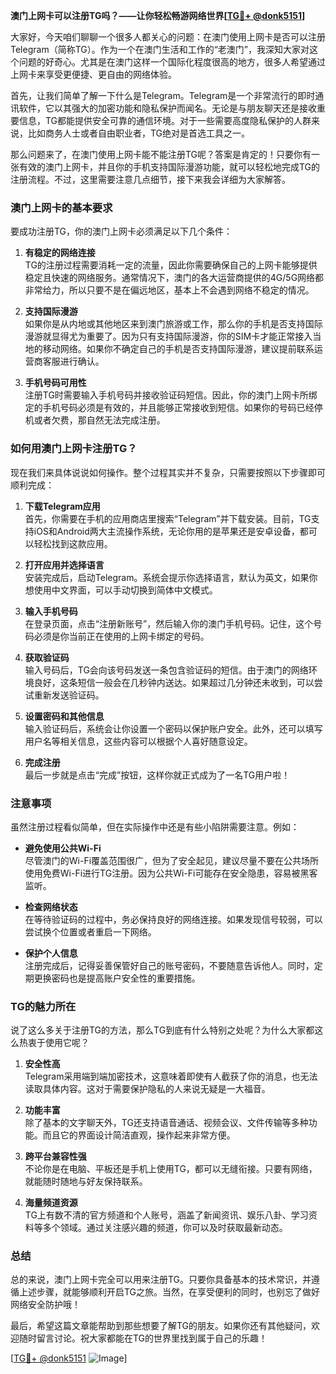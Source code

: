 **澳门上网卡可以注册TG吗？——让你轻松畅游网络世界[[TG💪+ @donk5151](https://t.me/s/donk5151)]**

大家好，今天咱们聊聊一个很多人都关心的问题：在澳门使用上网卡是否可以注册Telegram（简称TG）。作为一个在澳门生活和工作的“老澳门”，我深知大家对这个问题的好奇心。尤其是在澳门这样一个国际化程度很高的地方，很多人希望通过上网卡来享受更便捷、更自由的网络体验。

首先，让我们简单了解一下什么是Telegram。Telegram是一个非常流行的即时通讯软件，它以其强大的加密功能和隐私保护而闻名。无论是与朋友聊天还是接收重要信息，TG都能提供安全可靠的通信环境。对于一些需要高度隐私保护的人群来说，比如商务人士或者自由职业者，TG绝对是首选工具之一。

那么问题来了，在澳门使用上网卡能不能注册TG呢？答案是肯定的！只要你有一张有效的澳门上网卡，并且你的手机支持国际漫游功能，就可以轻松地完成TG的注册流程。不过，这里需要注意几点细节，接下来我会详细为大家解答。

### **澳门上网卡的基本要求**

要成功注册TG，你的澳门上网卡必须满足以下几个条件：

1. **有稳定的网络连接**  
   TG的注册过程需要消耗一定的流量，因此你需要确保自己的上网卡能够提供稳定且快速的网络服务。通常情况下，澳门的各大运营商提供的4G/5G网络都非常给力，所以只要不是在偏远地区，基本上不会遇到网络不稳定的情况。

2. **支持国际漫游**  
   如果你是从内地或其他地区来到澳门旅游或工作，那么你的手机是否支持国际漫游就显得尤为重要了。因为只有支持国际漫游，你的SIM卡才能正常接入当地的移动网络。如果你不确定自己的手机是否支持国际漫游，建议提前联系运营商客服进行确认。

3. **手机号码可用性**  
   注册TG时需要输入手机号码并接收验证码短信。因此，你的澳门上网卡所绑定的手机号码必须是有效的，并且能够正常接收到短信。如果你的号码已经停机或者欠费，那自然无法完成注册。

### **如何用澳门上网卡注册TG？**

现在我们来具体说说如何操作。整个过程其实并不复杂，只需要按照以下步骤即可顺利完成：

1. **下载Telegram应用**  
   首先，你需要在手机的应用商店里搜索“Telegram”并下载安装。目前，TG支持iOS和Android两大主流操作系统，无论你用的是苹果还是安卓设备，都可以轻松找到这款应用。

2. **打开应用并选择语言**  
   安装完成后，启动Telegram。系统会提示你选择语言，默认为英文，如果你想使用中文界面，可以手动切换到简体中文模式。

3. **输入手机号码**  
   在登录页面，点击“注册新账号”，然后输入你的澳门手机号码。记住，这个号码必须是你当前正在使用的上网卡绑定的号码。

4. **获取验证码**  
   输入号码后，TG会向该号码发送一条包含验证码的短信。由于澳门的网络环境良好，这条短信一般会在几秒钟内送达。如果超过几分钟还未收到，可以尝试重新发送验证码。

5. **设置密码和其他信息**  
   输入验证码后，系统会让你设置一个密码以保护账户安全。此外，还可以填写用户名等相关信息，这些内容可以根据个人喜好随意设定。

6. **完成注册**  
   最后一步就是点击“完成”按钮，这样你就正式成为了一名TG用户啦！

### **注意事项**

虽然注册过程看似简单，但在实际操作中还是有些小陷阱需要注意。例如：

- **避免使用公共Wi-Fi**  
  尽管澳门的Wi-Fi覆盖范围很广，但为了安全起见，建议尽量不要在公共场所使用免费Wi-Fi进行TG注册。因为公共Wi-Fi可能存在安全隐患，容易被黑客监听。

- **检查网络状态**  
  在等待验证码的过程中，务必保持良好的网络连接。如果发现信号较弱，可以尝试换个位置或者重启一下网络。

- **保护个人信息**  
  注册完成后，记得妥善保管好自己的账号密码，不要随意告诉他人。同时，定期更换密码也是提高账户安全性的重要措施。

### **TG的魅力所在**

说了这么多关于注册TG的方法，那么TG到底有什么特别之处呢？为什么大家都这么热衷于使用它呢？

1. **安全性高**  
   Telegram采用端到端加密技术，这意味着即使有人截获了你的消息，也无法读取具体内容。这对于需要保护隐私的人来说无疑是一大福音。

2. **功能丰富**  
   除了基本的文字聊天外，TG还支持语音通话、视频会议、文件传输等多种功能。而且它的界面设计简洁直观，操作起来非常方便。

3. **跨平台兼容性强**  
   不论你是在电脑、平板还是手机上使用TG，都可以无缝衔接。只要有网络，就能随时随地与好友保持联系。

4. **海量频道资源**  
   TG上有数不清的官方频道和个人账号，涵盖了新闻资讯、娱乐八卦、学习资料等多个领域。通过关注感兴趣的频道，你可以及时获取最新动态。

### **总结**

总的来说，澳门上网卡完全可以用来注册TG。只要你具备基本的技术常识，并遵循上述步骤，就能够顺利开启TG之旅。当然，在享受便利的同时，也别忘了做好网络安全防护哦！

最后，希望这篇文章能帮助到那些想要了解TG的朋友。如果你还有其他疑问，欢迎随时留言讨论。祝大家都能在TG的世界里找到属于自己的乐趣！

[[TG💪+ @donk5151](https://t.me/s/donk5151) ![Image](https://i.postimg.cc/rwNCRYN7/Snipaste-2025-04-30-17-27-05.png)]